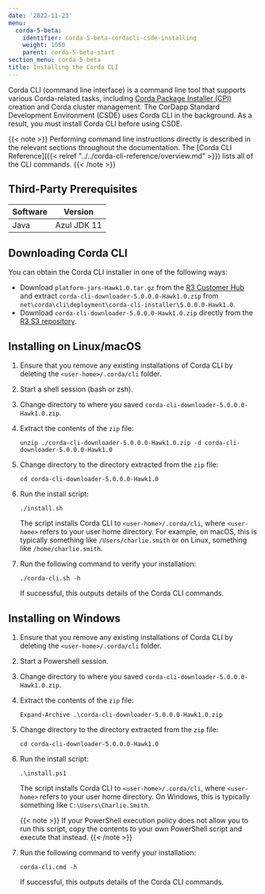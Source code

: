 ```yaml
---
date: '2022-11-23'
menu:
  corda-5-beta:
    identifier: corda-5-beta-cordacli-csde-installing
    weight: 1050
    parent: corda-5-beta-start
section_menu: corda-5-beta
title: Installing the Corda CLI
---
```


Corda CLI (command line interface) is a command line tool that supports various Corda-related tasks, including [Corda Package Installer (CPI)](../../introduction/key-concepts.html#corda-package-installer-cpi) creation and Corda cluster management.
The CorDapp Standard Development Environment (CSDE) uses Corda CLI in the background. As a result, you must install Corda CLI before using CSDE.

{{< note >}}
Performing command line instructions directly is described in the relevant sections throughout the documentation. The [Corda CLI Reference]({{< relref "../../corda-cli-reference/overview.md" >}}) lists all of the CLI commands.
{{< /note >}}

## Third-Party Prerequisites

Software | Version
---------|------------
Java     | Azul JDK 11

## Downloading Corda CLI

You can obtain the Corda CLI installer in one of the following ways:
* Download `platform-jars-Hawk1.0.tar.gz` from the [R3 Customer Hub](https://r3.force.com/)
and extract `corda-cli-downloader-5.0.0.0-Hawk1.0.zip` from `net\corda\cli\deployment\corda-cli-installer\5.0.0.0-Hawk1.0`.
* Download `corda-cli-downloader-5.0.0.0-Hawk1.0.zip` directly from the [R3 S3 repository](https://download.corda.net/packages/corda-cli-downloader/5.0.0.0-Hawk1.0/corda-cli-downloader-5.0.0.0-Hawk1.0.zip).

## Installing on Linux/macOS

1. Ensure that you remove any existing installations of Corda CLI by deleting the `<user-home>/.corda/cli` folder.
2. Start a shell session (bash or zsh).
2. Change directory to where you saved `corda-cli-downloader-5.0.0.0-Hawk1.0.zip`.
3. Extract the contents of the `zip` file:
   ```shell
   unzip ./corda-cli-downloader-5.0.0.0-Hawk1.0.zip -d corda-cli-downloader-5.0.0.0-Hawk1.0
   ```
4. Change directory to the directory extracted from the `zip` file:
   ```shell
   cd corda-cli-downloader-5.0.0.0-Hawk1.0
   ```
5. Run the install script:
   ```shell
   ./install.sh
   ```
   The script installs Corda CLI to `<user-home>/.corda/cli`, where `<user-home>` refers to your user home directory. For example, on macOS, this is typically something like `/Users/charlie.smith` or on Linux, something like `/home/charlie.smith`.

6. Run the following command to verify your installation:
   ```shell
   ./corda-cli.sh -h
   ```
   If successful, this outputs details of the Corda CLI commands.

## Installing on Windows

1. Ensure that you remove any existing installations of Corda CLI by deleting the `<user-home>/.corda/cli` folder.
2. Start a Powershell session.
2. Change directory to where you saved `corda-cli-downloader-5.0.0.0-Hawk1.0.zip`.
3. Extract the contents of the `zip` file:
   ```shell
   Expand-Archive .\corda-cli-downloader-5.0.0.0-Hawk1.0.zip
   ```
4. Change directory to the directory extracted from the `zip` file:
   ```shell
   cd corda-cli-downloader-5.0.0.0-Hawk1.0
   ```
5. Run the install script:
   ```shell
   .\install.ps1
   ```
   The script installs Corda CLI to `<user-home>/.corda/cli`, where `<user-home>` refers to your user home directory. On Windows, this is typically something like `C:\Users\Charlie.Smith`.

   {{< note >}}
   If your PowerShell execution policy does not allow you to run this script, copy the contents to your own PowerShell script and execute that instead.
   {{< /note >}}

6. Run the following command to verify your installation:
     ```shell
     corda-cli.cmd -h
     ```
    If successful, this outputs details of the Corda CLI commands.
